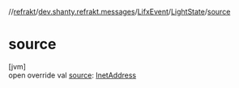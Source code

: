//[refrakt](../../../../index.md)/[dev.shanty.refrakt.messages](../../index.md)/[LifxEvent](../index.md)/[LightState](index.md)/[source](source.md)

# source

[jvm]\
open override val [source](source.md): [InetAddress](https://docs.oracle.com/javase/8/docs/api/java/net/InetAddress.html)
